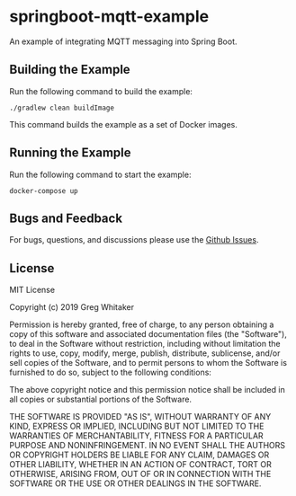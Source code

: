 # springboot-mqtt-example
An example of integrating MQTT messaging into Spring Boot.

## Building the Example
Run the following command to build the example:

    ./gradlew clean buildImage
    
This command builds the example as a set of Docker images.

## Running the Example
Run the following command to start the example:

    docker-compose up
    
## Bugs and Feedback
For bugs, questions, and discussions please use the [Github Issues](https://github.com/gregwhitaker/springboot-mqtt-example/issues).

## License
MIT License

Copyright (c) 2019 Greg Whitaker

Permission is hereby granted, free of charge, to any person obtaining a copy
of this software and associated documentation files (the "Software"), to deal
in the Software without restriction, including without limitation the rights
to use, copy, modify, merge, publish, distribute, sublicense, and/or sell
copies of the Software, and to permit persons to whom the Software is
furnished to do so, subject to the following conditions:

The above copyright notice and this permission notice shall be included in all
copies or substantial portions of the Software.

THE SOFTWARE IS PROVIDED "AS IS", WITHOUT WARRANTY OF ANY KIND, EXPRESS OR
IMPLIED, INCLUDING BUT NOT LIMITED TO THE WARRANTIES OF MERCHANTABILITY,
FITNESS FOR A PARTICULAR PURPOSE AND NONINFRINGEMENT. IN NO EVENT SHALL THE
AUTHORS OR COPYRIGHT HOLDERS BE LIABLE FOR ANY CLAIM, DAMAGES OR OTHER
LIABILITY, WHETHER IN AN ACTION OF CONTRACT, TORT OR OTHERWISE, ARISING FROM,
OUT OF OR IN CONNECTION WITH THE SOFTWARE OR THE USE OR OTHER DEALINGS IN THE
SOFTWARE.